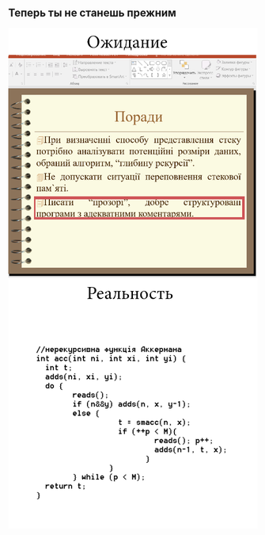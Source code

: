 Теперь ты не станешь прежним
----------------

![Image of Meme](https://github.com/Nikitosis/University/blob/master/First-Second_Semester/%D0%BC%D0%B5%D0%BC_1.png)
![Image of Meme](https://github.com/Nikitosis/University/blob/master/First-Second_Semester/%D0%BC%D0%B5%D0%BC_2.png)

